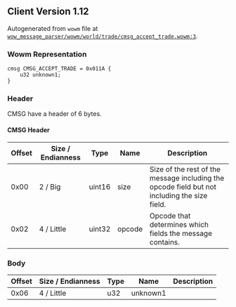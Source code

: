 ## Client Version 1.12

Autogenerated from `wowm` file at [`wow_message_parser/wowm/world/trade/cmsg_accept_trade.wowm:3`](https://github.com/gtker/wow_messages/tree/main/wow_message_parser/wowm/world/trade/cmsg_accept_trade.wowm#L3).

### Wowm Representation
```rust,ignore
cmsg CMSG_ACCEPT_TRADE = 0x011A {
    u32 unknown1;
}
```
### Header
CMSG have a header of 6 bytes.

#### CMSG Header
| Offset | Size / Endianness | Type   | Name   | Description |
| ------ | ----------------- | ------ | ------ | ----------- |
| 0x00   | 2 / Big           | uint16 | size   | Size of the rest of the message including the opcode field but not including the size field.|
| 0x02   | 4 / Little        | uint32 | opcode | Opcode that determines which fields the message contains.|
### Body
| Offset | Size / Endianness | Type | Name | Description |
| ------ | ----------------- | ---- | ---- | ----------- |
| 0x06 | 4 / Little | u32 | unknown1 |  |
